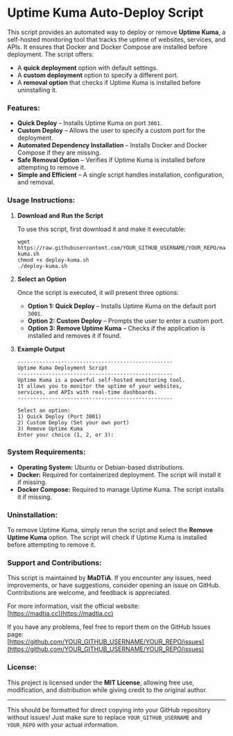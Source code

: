
# Uptime Kuma Auto-Deploy Script

This script provides an automated way to deploy or remove **Uptime Kuma**, a self-hosted monitoring tool that tracks the uptime of websites, services, and APIs. It ensures that Docker and Docker Compose are installed before deployment. The script offers:

- A **quick deployment** option with default settings.
- A **custom deployment** option to specify a different port.
- A **removal option** that checks if Uptime Kuma is installed before uninstalling it.

### Features:

- **Quick Deploy** – Installs Uptime Kuma on port `3001`.
- **Custom Deploy** – Allows the user to specify a custom port for the deployment.
- **Automated Dependency Installation** – Installs Docker and Docker Compose if they are missing.
- **Safe Removal Option** – Verifies if Uptime Kuma is installed before attempting to remove it.
- **Simple and Efficient** – A single script handles installation, configuration, and removal.

### Usage Instructions:

1. **Download and Run the Script**

   To use this script, first download it and make it executable:

   ```
   wget https://raw.githubusercontent.com/YOUR_GITHUB_USERNAME/YOUR_REPO/main/deploy-kuma.sh
   chmod +x deploy-kuma.sh
   ./deploy-kuma.sh
   ```

2. **Select an Option**

   Once the script is executed, it will present three options:

   - **Option 1: Quick Deploy** – Installs Uptime Kuma on the default port `3001`.
   - **Option 2: Custom Deploy** – Prompts the user to enter a custom port.
   - **Option 3: Remove Uptime Kuma** – Checks if the application is installed and removes it if found.

3. **Example Output**

   ```
   --------------------------------------------------
   Uptime Kuma Deployment Script
   --------------------------------------------------
   Uptime Kuma is a powerful self-hosted monitoring tool.
   It allows you to monitor the uptime of your websites,
   services, and APIs with real-time dashboards.
   --------------------------------------------------

   Select an option:
   1) Quick Deploy (Port 3001)
   2) Custom Deploy (Set your own port)
   3) Remove Uptime Kuma
   Enter your choice (1, 2, or 3):
   ```

### System Requirements:

- **Operating System:** Ubuntu or Debian-based distributions.
- **Docker:** Required for containerized deployment. The script will install it if missing.
- **Docker Compose:** Required to manage Uptime Kuma. The script installs it if missing.

### Uninstallation:

To remove Uptime Kuma, simply rerun the script and select the **Remove Uptime Kuma** option. The script will check if Uptime Kuma is installed before attempting to remove it.

### Support and Contributions:

This script is maintained by **MaDTiA**. If you encounter any issues, need improvements, or have suggestions, consider opening an issue on GitHub. Contributions are welcome, and feedback is appreciated.

For more information, visit the official website:  
[https://madtia.cc](https://madtia.cc)

If you have any problems, feel free to report them on the GitHub Issues page:  
[https://github.com/YOUR_GITHUB_USERNAME/YOUR_REPO/issues](https://github.com/YOUR_GITHUB_USERNAME/YOUR_REPO/issues)

### License:

This project is licensed under the **MIT License**, allowing free use, modification, and distribution while giving credit to the original author.

---

This should be formatted for direct copying into your GitHub repository without issues! Just make sure to replace `YOUR_GITHUB_USERNAME` and `YOUR_REPO` with your actual information.
